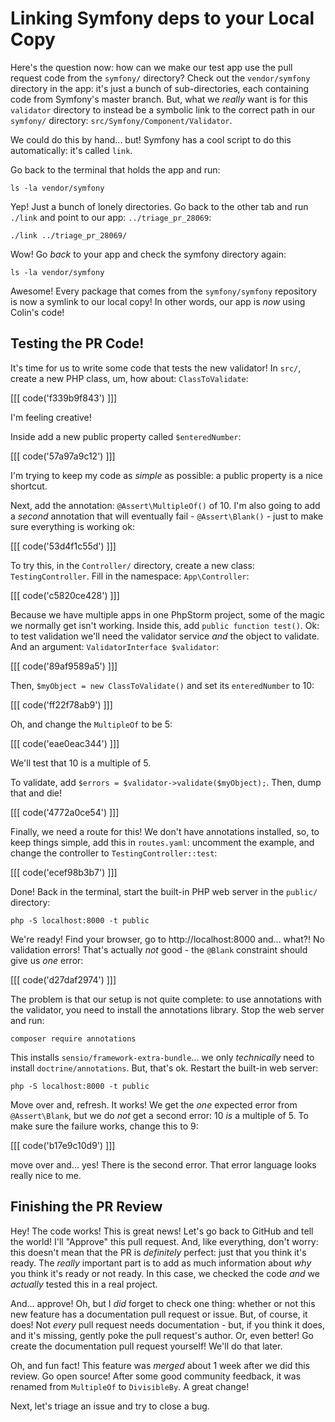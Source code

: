 # Linking Symfony deps to your Local Copy

Here's the question now: how can we make our test app use the pull request code from
the `symfony/` directory? Check out the `vendor/symfony` directory in the app:
it's just a bunch of sub-directories, each containing code from Symfony's master
branch. But, what we *really* want is for this `validator` directory to instead be
a symbolic link to the correct path in our `symfony/` directory:
`src/Symfony/Component/Validator`.

We could do this by hand... but! Symfony has a cool script to do this automatically:
it's called `link`.

Go back to the terminal that holds the app and run:

```terminal
ls -la vendor/symfony
```

Yep! Just a bunch of lonely directories. Go back to the other tab and run
`./link` and point to our app: `../triage_pr_28069`:

```terminal-silent
./link ../triage_pr_28069/
```

Wow! Go *back* to your app and check the symfony directory again:

```terminal
ls -la vendor/symfony
```

Awesome! Every package that comes from the `symfony/symfony` repository is now a
symlink to our local copy! In other words, our app is *now* using Colin's code!

## Testing the PR Code!

It's time for us to write some code that tests the new validator! In `src/`,
create a new PHP class, um, how about: `ClassToValidate`:

[[[ code('f339b9f843') ]]]

I'm feeling creative!

Inside add a new public property called `$enteredNumber`:

[[[ code('57a97a9c12') ]]]

I'm trying to keep my code as *simple* as possible: a public property is a nice
shortcut.

Next, add the annotation: `@Assert\MultipleOf()` of 10. I'm also going to add
a *second* annotation that will eventually fail - `@Assert\Blank()` - just to make
sure everything is working ok:

[[[ code('53d4f1c55d') ]]]

To try this, in the `Controller/` directory, create a new class: `TestingController`.
Fill in the namespace: `App\Controller`:

[[[ code('c5820ce428') ]]]

Because we have multiple apps in one PhpStorm project, some of the magic we normally
get isn't working. Inside this, add `public function test()`. Ok: to test validation
we'll need the validator service *and* the object to validate. And an argument:
`ValidatorInterface $validator`:

[[[ code('89af9589a5') ]]]

Then, `$myObject = new ClassToValidate()` and set its `enteredNumber` to 10:

[[[ code('ff22f78ab9') ]]]

Oh, and change the `MultipleOf` to be 5:

[[[ code('eae0eac344') ]]]

We'll test that 10 is a multiple of 5.

To validate, add `$errors = $validator->validate($myObject);`. Then, dump that
and die!

[[[ code('4772a0ce54') ]]]

Finally, we need a route for this! We don't have annotations installed, so, to
keep things simple, add this in `routes.yaml`: uncomment the example, and change
the controller to `TestingController::test`:

[[[ code('ecef98b3b7') ]]]

Done! Back in the terminal, start the built-in PHP web server in the `public/`
directory:

```terminal
php -S localhost:8000 -t public
```

We're ready! Find your browser, go to http://localhost:8000 and... what?! No validation
errors! That's actually *not* good - the `@Blank` constraint should give us *one*
error:

[[[ code('d27daf2974') ]]]

The problem is that our setup is not quite complete: to use annotations with the
validator, you need to install the annotations library. Stop the web server and
run:

```terminal
composer require annotations
```

This installs `sensio/framework-extra-bundle`... we only *technically* need
to install `doctrine/annotations`. But, that's ok. Restart the built-in web server:

```terminal-silent
php -S localhost:8000 -t public
```

Move over and, refresh. It works! We get the *one* expected error from `@Assert\Blank`,
but we do *not* get a second error: 10 *is* a multiple of 5. To make sure the failure
works, change this to 9:

[[[ code('b17e9c10d9') ]]]

move over and... yes! There is the second error. That error language looks really nice to me.

## Finishing the PR Review

Hey! The code works! This is great news! Let's go back to GitHub and tell the world!
I'll "Approve" this pull request. And, like everything, don't worry: this doesn't
mean that the PR is *definitely* perfect: just that you think it's ready. The *really*
important part is to add as much information about *why* you think it's ready or
not ready. In this case, we checked the code *and* we *actually* tested this in
a real project.

And... approve! Oh, but I *did* forget to check one thing: whether or not this
new feature has a documentation pull request or issue. But, of course, it does!
Not *every* pull request needs documentation - but, if you think it does, and
it's missing, gently poke the pull request's author. Or, even better! Go create the
documentation pull request yourself! We'll do that later.

Oh, and fun fact! This feature was *merged* about 1 week after we did this review.
Go open source! After some good community feedback, it was renamed from
`MultipleOf` to `DivisibleBy`. A great change!

Next, let's triage an issue and try to close a bug.
